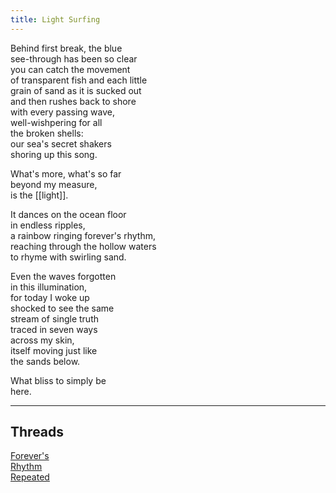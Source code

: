 ```yaml
---
title: Light Surfing
---
```


Behind first break, the blue  
see-through has been so clear  
you can catch the movement  
of transparent fish and each little  
grain of sand as it is sucked out  
and then rushes back to shore  
with every passing wave,  
well-wishpering for all   
the broken shells:  
our sea's secret shakers  
shoring up this song.  
  
What's more, what's so far  
beyond my measure,   
is the [[light]].  
  
It dances on the ocean floor  
in endless ripples,  
a rainbow ringing forever's rhythm,  
reaching through the hollow waters  
to rhyme with swirling sand.  
  
Even the waves forgotten  
in this illumination,  
for today I woke up  
shocked to see the same  
stream of single truth   
traced in seven ways  
across my skin,  
itself moving just like  
the sands below.  
  
What bliss to simply be  
here.    
  
---  

## Threads  

[Forever's](https://thebluebook.co.za/canto-xiv/it-becomes-you.html)  
[Rhythm](https://living.thebluebook.co.za/love/divan.html)    
[Repeated](https://dyeing.thebluebook.co.za/?stackedPages=%2Fpeace)